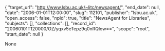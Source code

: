 {
  "target_url": "http://www.lsbu.ac.uk/~litc/newsagent/", 
  "end_date": null, 
  "date": "2006-01-01T12:00:00", 
  "slug": 112101, 
  "publisher": "lsbu.ac.uk", 
  "open_access": false, 
  "npld": true, 
  "title": "NewsAgent for Libraries", 
  "subjects": [], 
  "collections": [], 
  "record_id": "20060101T120000/OZ/yqxv5eTepz9q0nRQlow==", 
  "scope": "root", 
  "start_date": null
}

None